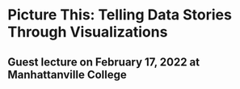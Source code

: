 # Picture This: Telling Data Stories Through Visualizations

## Guest lecture on February 17, 2022 at Manhattanville College

